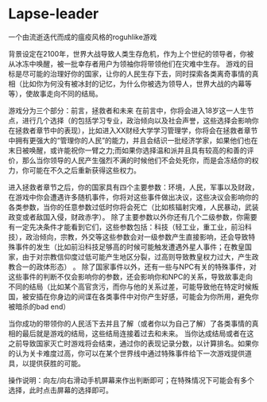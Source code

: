 # Lapse-leader
一个由流逝迭代而成的瘟疫风格的roguhlike游戏

背景设定在2100年，世界大战导致人类生存危机，作为上个世纪的领导者，你被从冰冻中唤醒，被一批幸存者用户为领袖你将带领他们在灾难中生存。
游戏的目标是尽可能的治理好你的国家，让你的人民生存下去，同时探索各类离奇事情的真相（比如你为何没有被冰封的记忆，为什么你被选为领导人，世界大战的内幕等等），使故事走向不同的结局。

游戏分为三个部分：前言，拯救者和未来
在前言中，你将会进入18岁这一人生节点，进行几个选择（的包括学习专业，政治倾向以及社会声誉，这些选择会影响你在拯救者章节中的表现），比如进入XX财经大学学习管理学，你将会在拯救者章节中拥有更强大的“管理你的人民”的能力，并且会结识一批经济学家，如果他们也在末日被唤醒，或许能祝你一臂之力;而如果你选择温和派并且具有较高的和善的评价，那么当你领导的人民产生强烈不满的时候他们不会处死你，而是会冻结你的权力，你可能在不久之后重新获得这些权力。

进入拯救者章节之后，你的国家具有四个主要参数：环境，人民，军事以及财政，在游戏中你会遭遇许多随机事件，你将对这些事件做出决议，这些决议会影响你的各类参数，当你的任意参数过低时你将会死亡（比如核辐射灾难，人民暴动，武装政变或者敌国入侵，财政赤字）。
除了主要参数以外你还有几个二级参数，你需要有一定先决条件才能看到它们，这些参数包括：科技（轻工业，重工业，前沿科技），政治倾向，宗教，外交等这些参数会对一级参数产生直接影响，还会导致特殊事件的发生（比如前沿科技足够高的时候可能触发遭遇外星人事件；在教皇国家，由于对宗教信仰度过低可能产生地区分裂，过高则导致教皇权力过大，产生政教合一的政体形态） 。
除了国家事件以外，还有一些与NPC有关的特殊事件，对这些事件的判断不仅会影响你的参数，还会影响你和NPC的关系，导致故事走向不同的结局（比如某个高官贪污，而你与他的关系过差，可能导致他在特定时候叛国，被安插在你身边的间谍在各类事件中对你产生好感，可能会为你所用，避免你被暗杀的bad end）

当你成功的带领你的人民活下去并且了解（或者你以为自己了解）了各类事情的真相的最后就是游戏的结局，这些结局连接着过去和未来。
当你达成结局或者在这之前导致国家灭亡时游戏将会结束，通过你的表现记录分数，以计算排名。如果你的认为关卡难度过高，你可以在某个世界线中通过特殊事件给下一次游戏提供道具，以提供获胜的可能。

操作说明：向左/向右滑动手机屏幕来作出判断即可；在特殊情况下可能会有多个选择，此时点击屏幕的选择即可。
